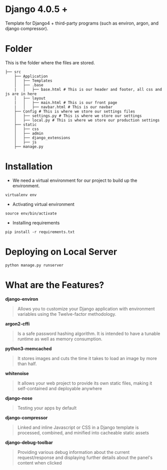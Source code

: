 # Django 4.0.5 +
Template for Django4 + third-party programs (such as environ, argon, and django compressor).

# Folder
This is the folder where the files are stored.
```
├── src
    ├── Application
    │   ├── Templates
    │   ├── .base
    |   │   ├── base.html # This is our header and footer, all css and js are in here
    │   ├── layout
    |   │   ├── main.html # This is our front page
    |   │   ├── navbar.html # This is our navbar
    ├── Config # This is where we store our settings files
    │   ├── settings.py # This is where we store our settings
    │   ├── local.py # This is where we store our production settings
    ├── static
    │   ├── css
    │   ├── admin
    │   ├── django_extensions
    │   ├── js
    ├── manage.py
```

# Installation
- We need a virtual environment for our project to build up the environment.
```
virtualenv env
```
- Activating virtual environment
```
source env/bin/activate
```
- Installing requirements
```
pip install -r requirements.txt
```
# Deploying on Local Server
```
python manage.py runserver
```
# What are the Features?
**django-environ**
>Allows you to customize your Django application with environment variables using the Twelve-factor methodology.

**argon2-cffi**
>Is a safe password hashing algorithm. It is intended to have a tunable runtime as well as memory consumption.

**python3-memcached**
>It stores images and cuts the time it takes to load an image by more than half.

**whitenoise**
>It allows your web project to provide its own static files, making it self-contained and deployable anywhere

**django-nose**
>Testing your apps by default

**django-compressor**
>Linked and inline Javascript or CSS in a Django template is processed, combined, and minified into cacheable static assets

**django-debug-toolbar**
>Providing various debug information about the current request/response and displaying further details about the panel's content when clicked
